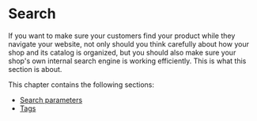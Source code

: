 # Search

If you want to make sure your customers find your product while they navigate your website, not only should you think carefully about how your shop and its catalog is organized, but you should also make sure your shop's own internal search engine is working efficiently. This is what this section is about.

This chapter contains the following sections:

* [Search parameters](search-parameters.md)
* [Tags](tags.md)
